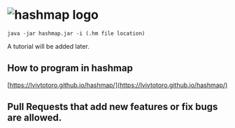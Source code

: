 # ![hashmap logo](http://i.imgur.com/b38LuUE.gifv)

    java -jar hashmap.jar -i (.hm file location)

A tutorial will be added later.

## How to program in hashmap

[https://lvivtotoro.github.io/hashmap/](https://lvivtotoro.github.io/hashmap/)

## Pull Requests that add new features or fix bugs are allowed.
